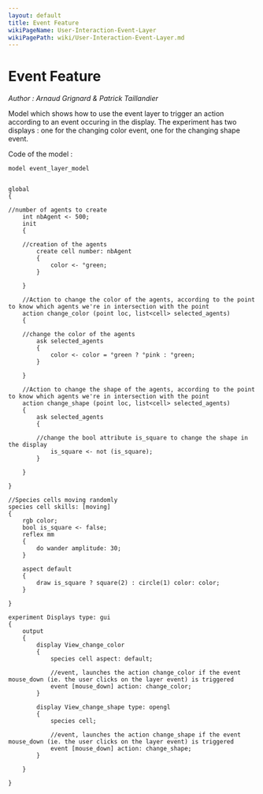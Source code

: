 ```yaml
---
layout: default
title: Event Feature
wikiPageName: User-Interaction-Event-Layer
wikiPagePath: wiki/User-Interaction-Event-Layer.md
---
```


[//]: # (keyword|statement_event)
[//]: # (keyword|concept_gui)
# Event Feature


_Author : Arnaud Grignard & Patrick Taillandier_

Model which shows how to use the event layer to trigger an action according to an event occuring in the display. The experiment has two displays : one for the changing color event, one for the changing shape event.


Code of the model : 

```
model event_layer_model


global
{

//number of agents to create
	int nbAgent <- 500;
	init
	{

	//creation of the agents
		create cell number: nbAgent
		{
			color <- °green;
		}

	}

	//Action to change the color of the agents, according to the point to know which agents we're in intersection with the point
	action change_color (point loc, list<cell> selected_agents)
	{

	//change the color of the agents
		ask selected_agents
		{
			color <- color = °green ? °pink : °green;
		}

	}

	//Action to change the shape of the agents, according to the point to know which agents we're in intersection with the point
	action change_shape (point loc, list<cell> selected_agents)
	{
		ask selected_agents
		{

		//change the bool attribute is_square to change the shape in the display
			is_square <- not (is_square);
		}

	}

}

//Species cells moving randomly
species cell skills: [moving]
{
	rgb color;
	bool is_square <- false;
	reflex mm
	{
		do wander amplitude: 30;
	}

	aspect default
	{
		draw is_square ? square(2) : circle(1) color: color;
	}

}

experiment Displays type: gui
{
	output
	{
		display View_change_color
		{
			species cell aspect: default;

			//event, launches the action change_color if the event mouse_down (ie. the user clicks on the layer event) is triggered
			event [mouse_down] action: change_color;
		}

		display View_change_shape type: opengl
		{
			species cell;

			//event, launches the action change_shape if the event mouse_down (ie. the user clicks on the layer event) is triggered
			event [mouse_down] action: change_shape;
		}

	}

}

```
